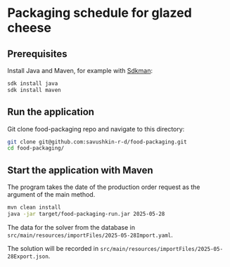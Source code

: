 # Packaging schedule for glazed cheese

## Prerequisites

Install Java and Maven, for example with [Sdkman](https://sdkman.io):

```bash
sdk install java
sdk install maven
```

## Run the application

Git clone food-packaging
 repo and navigate to this directory:

```bash
git clone git@github.com:savushkin-r-d/food-packaging.git
cd food-packaging/
```

## Start the application with Maven

The program takes the date of the production order request as the argument of the main method.

```bash
mvn clean install
java -jar target/food-packaging-run.jar 2025-05-28
```

The data for the solver from the database in `src/main/resources/importFiles/2025-05-28Import.yaml`.

The solution will be recorded in `src/main/resources/importFiles/2025-05-28Export.json`.
